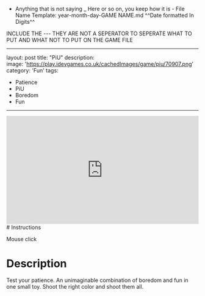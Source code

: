 - Anything that is not saying _ Here or so on, you keep how it is -
File Name Template: year-month-day-GAME NAME.md
                    ^^Date formatted In Digits^^

INCLUDE THE --- THEY ARE NOT A SEPERATOR TO SEPERATE WHAT TO PUT AND WHAT NOT TO PUT ON THE GAME FILE


---
layout: post
title: "PiU"
description:  
image: 'https://play.idevgames.co.uk/cachedImages/game/piu/70907.png'
category: 'Fun'
tags:
- Patience
- PiU
- Boredom
- Fun
---
<center>
<div>
<!-- Play.iDevGames.co.uk Responsive Embed Code for PiU -->
<script>
window.onload = function() {
    var thegamelink = "https://play.idevgames.co.uk/embed/piu";
    var ref = document.referrer;
    var theurl = document.referrer;
    ref = ref.substring(ref.indexOf("://") + 3)
    ref = ref.split("/")[0];
    if(ref == "my-ga.me"){
        theurl = "true"
    } else {
        theurl = "false"
    } 
    document.getElementById("embededGame").src = thegamelink+"/"+theurl;
}
</script>
<div style="position: relative;height: 0;overflow: hidden;padding-bottom: 56.25%;">
    <iframe id="embededGame" src="https://play.idevgames.co.uk/embed/piu" width="840px" height="480px" 
    scrolling="no" seamless="seamless" frameBorder="0" style="position: absolute;top:0;left: 0;width: 100%;height: 100%;">Browser not compatible.</iframe>
</div>
<!-- End Embed Code -->
</div>
</center>
# Instructions

Mouse click


# Description

Test your patience. An unimaginable combination of boredom and fun in one small toy. Shoot the right color and shoot them all.
